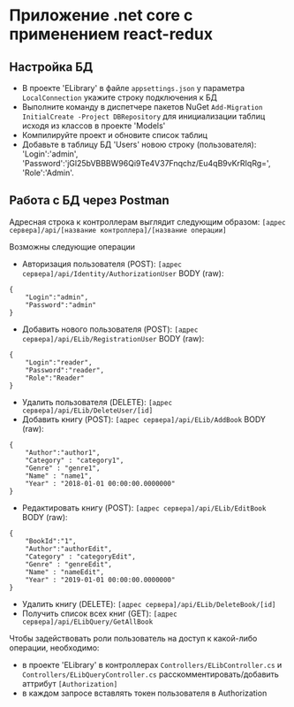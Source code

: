 ﻿# Приложение  .net core с применением react-redux

## Настройка БД

* В проекте 'ELibrary' в файле `appsettings.json` у параметра `LocalConnection` укажите строку подключения к БД
* Выполните команду в диспетчере пакетов NuGet `Add-Migration InitialCreate -Project DBRepository` для инициализации таблиц исходя из классов в проекте 'Models'
* Компилируйте проект и обновите список таблиц
* Добавьте в таблицу БД 'Users' новою строку (пользователя): 'Login':'admin', 'Password':'jGl25bVBBBW96Qi9Te4V37Fnqchz/Eu4qB9vKrRIqRg=', 'Role':'Admin'.

## Работа с БД через Postman

Адресная строка к контроллерам выглядит следующим образом: `[адрес сервера]/api/[название контроллера]/[название операции]`

Возможны следующие операции

* Авторизация пользователя (POST): `[адрес сервера]/api/Identity/AuthorizationUser`
BODY (raw): 
```
{
	"Login":"admin",
	"Password":"admin"
}
```
* Добавить нового пользователя (POST): `[адрес сервера]/api/ELib/RegistrationUser`
BODY (raw):
```
{
	"Login":"reader",
	"Password":"reader",
	"Role":"Reader"
}
```
* Удалить пользователя (DELETE): `[aдрес сервера]/api/ELib/DeleteUser/[id]`
* Добавить книгу (POST): `[aдрес сервера]/api/ELib/AddBook`
BODY (raw):
```
{
	"Author":"author1",
	"Category" : "category1",
	"Genre" : "genre1",
	"Name" : "name1",
	"Year" : "2018-01-01 00:00:00.0000000"
}
```
* Редактировать книгу (POST): `[aдрес сервера]/api/ELib/EditBook`
BODY (raw):
```
{
	"BookId":"1",
	"Author":"authorEdit",
	"Category" : "categoryEdit",
	"Genre" : "genreEdit",
	"Name" : "nameEdit",
	"Year" : "2019-01-01 00:00:00.0000000"
}
```
* Удалить книгу (DELETE): `[aдрес сервера]/api/ELib/DeleteBook/[id]`
* Получить список всех книг (GET): `[адрес сервера]/api/ELibQuery/GetAllBook`

Чтобы задействовать роли пользователь на доступ к какой-либо операции, необходимо:
- в проекте 'ELibrary' в контроллерах `Controllers/ELibController.cs` и `Controllers/ELibQueryController.cs` расскомментировать/добавить аттрибут `[Authorization]`
- в каждом запросе вставлять токен пользователя в Authorization